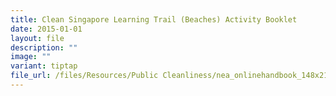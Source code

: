 ```yaml
---
title: Clean Singapore Learning Trail (Beaches) Activity Booklet
date: 2015-01-01
layout: file
description: ""
image: ""
variant: tiptap
file_url: /files/Resources/Public Cleanliness/nea_onlinehandbook_148x210mm_fa.pdf
---
```


